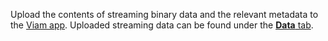 Upload the contents of streaming binary data and the relevant metadata to the [Viam app](https://app.viam.com).
Uploaded streaming data can be found under the [**Data** tab](https://app.viam.com/data).
